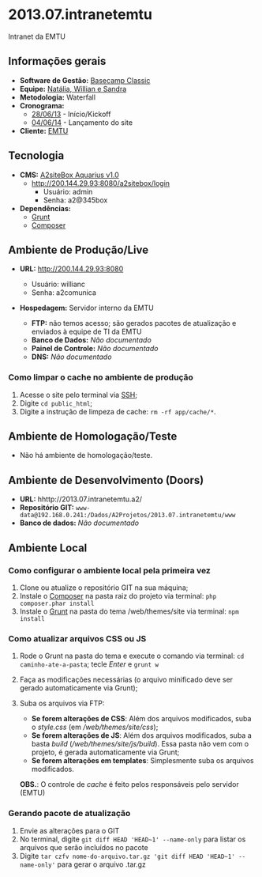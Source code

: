 # 2013.07.intranetemtu
Intranet da EMTU

## Informações gerais

* **Software de Gestão:** [Basecamp Classic](https://a2comunicacao.basecamphq.com/projects/11255614-2013-07-intranet_emtu/logg)
* **Equipe:** [Natália, Willian e Sandra](https://a2comunicacao.basecamphq.com/projects/11255614-2013-07-intranet_emtu/todo_items/167034631/comments)
* **Metodologia:** Waterfall
* **Cronograma:**
	* [28/06/13](https://a2comunicacao.basecamphq.com/projects/11255614-2013-07-intranet_emtu/todo_items/167034631/commentss) - Início/Kickoff
	* [04/06/14](https://a2comunicacao.basecamphq.com/milestones/39584552/comments) - Lançamento do site
* **Cliente:** [EMTU](http://www.emtu.sp.gov.br/)

## Tecnologia

* **CMS:** [A2siteBox Aquarius v1.0](/projeto-web/setup/a2sitebox.md)
	* http://200.144.29.93:8080/a2sitebox/login
		* Usuário: admin
		* Senha: a2@345box
* **Dependências:**
	* [Grunt](/projeto-web/setup/grunt.md)
	* [Composer](/projeto-web/setup/composer.md)

## Ambiente de Produção/Live

* **URL:** http://200.144.29.93:8080	
	* Usuário: willianc
	* Senha: a2comunica
	
* **Hospedagem:** Servidor interno da EMTU
	* **FTP:** não temos acesso; são gerados pacotes de atualização e enviados à equipe de TI da EMTU
	* **Banco de Dados:** _Não documentado_
	* **Painel de Controle:** _Não documentado_
	* **DNS:** _Não documentado_

### Como limpar o cache no ambiente de produção

1. Acesse o site pelo terminal via [SSH](#ssh);
2. Digite `cd public_html`;
3. Digite a instrução de limpeza de cache: `rm -rf app/cache/*`.

## Ambiente de Homologação/Teste
* Não há ambiente de homologação/teste.

## Ambiente de Desenvolvimento (Doors)
* **URL:** hhttp://2013.07.intranetemtu.a2/
* **Repositório GIT:** `www-data@192.168.0.241:/Dados/A2Projetos/2013.07.intranetemtu/www`
* **Banco de dados:** _Não documentado_

## Ambiente Local

### Como configurar o ambiente local pela primeira vez

1. Clone ou atualize o repositório GIT na sua máquina;
2. Instale o [Composer](/projeto-web/setup/composer.md) na pasta raiz do projeto via terminal: `php composer.phar install`
3. Instale o [Grunt](/projeto-web/setup/grunt.md) na pasta do tema /web/themes/site via terminal: `npm install`


### Como atualizar arquivos CSS ou JS
1. Rode o Grunt na pasta do tema e execute o comando via terminal: `cd caminho-ate-a-pasta`; tecle _Enter_ e `grunt w`
2. Faça as modificações necessárias (o arquivo minificado deve ser gerado automaticamente via Grunt);
3. Suba os arquivos via FTP:
	* **Se forem alterações de CSS**: Além dos arquivos modificados, suba o _style.css_ (em _/web/themes/site/css_);
	* **Se forem alterações de JS**: Além dos arquivos modificados, suba a basta _build_ (_/web/themes/site/js/build_). Essa pasta não vem com o projeto, é gerada automaticamente via Grunt;
	* **Se forem alterações em templates**: Simplesmente suba os arquivos modificados.
	
	**OBS.**: O controle de _cache_ é feito pelos responsáveis pelo servidor (EMTU)

### Gerando pacote de atualização

1. Envie as alterações para o GIT
2. No terminal, digite `git diff HEAD 'HEAD~1' --name-only`  para listar os arquivos que serão incluídos no pacote
3. Digite ``tar czfv nome-do-arquivo.tar.gz 'git diff HEAD 'HEAD~1' --name-only'``  para gerar o arquivo .tar.gz
